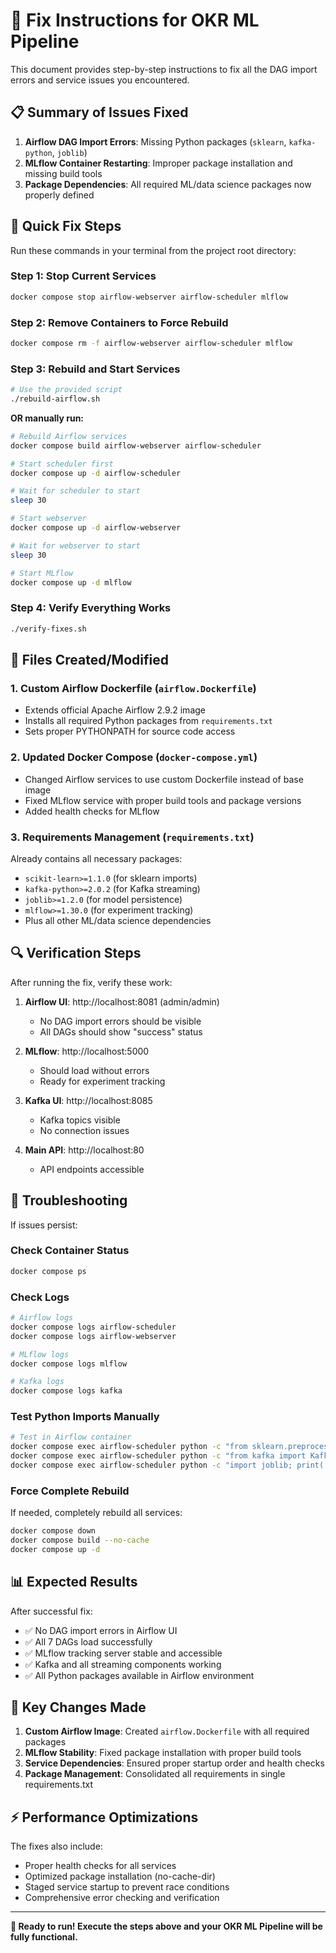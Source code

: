 # 🔧 Fix Instructions for OKR ML Pipeline

This document provides step-by-step instructions to fix all the DAG import errors and service issues you encountered.

## 📋 Summary of Issues Fixed

1. **Airflow DAG Import Errors**: Missing Python packages (`sklearn`, `kafka-python`, `joblib`)
2. **MLflow Container Restarting**: Improper package installation and missing build tools
3. **Package Dependencies**: All required ML/data science packages now properly defined

## 🚀 Quick Fix Steps

Run these commands in your terminal from the project root directory:

### Step 1: Stop Current Services
```bash
docker compose stop airflow-webserver airflow-scheduler mlflow
```

### Step 2: Remove Containers to Force Rebuild
```bash
docker compose rm -f airflow-webserver airflow-scheduler mlflow
```

### Step 3: Rebuild and Start Services
```bash
# Use the provided script
./rebuild-airflow.sh
```

**OR manually run:**
```bash
# Rebuild Airflow services
docker compose build airflow-webserver airflow-scheduler

# Start scheduler first
docker compose up -d airflow-scheduler

# Wait for scheduler to start
sleep 30

# Start webserver
docker compose up -d airflow-webserver

# Wait for webserver to start
sleep 30

# Start MLflow
docker compose up -d mlflow
```

### Step 4: Verify Everything Works
```bash
./verify-fixes.sh
```

## 📁 Files Created/Modified

### 1. Custom Airflow Dockerfile (`airflow.Dockerfile`)
- Extends official Apache Airflow 2.9.2 image
- Installs all required Python packages from `requirements.txt`
- Sets proper PYTHONPATH for source code access

### 2. Updated Docker Compose (`docker-compose.yml`)
- Changed Airflow services to use custom Dockerfile instead of base image
- Fixed MLflow service with proper build tools and package versions
- Added health checks for MLflow

### 3. Requirements Management (`requirements.txt`)
Already contains all necessary packages:
- `scikit-learn>=1.1.0` (for sklearn imports)
- `kafka-python>=2.0.2` (for Kafka streaming)
- `joblib>=1.2.0` (for model persistence)
- `mlflow>=1.30.0` (for experiment tracking)
- Plus all other ML/data science dependencies

## 🔍 Verification Steps

After running the fix, verify these work:

1. **Airflow UI**: http://localhost:8081 (admin/admin)
   - No DAG import errors should be visible
   - All DAGs should show "success" status

2. **MLflow**: http://localhost:5000
   - Should load without errors
   - Ready for experiment tracking

3. **Kafka UI**: http://localhost:8085
   - Kafka topics visible
   - No connection issues

4. **Main API**: http://localhost:80
   - API endpoints accessible

## 🐛 Troubleshooting

If issues persist:

### Check Container Status
```bash
docker compose ps
```

### Check Logs
```bash
# Airflow logs
docker compose logs airflow-scheduler
docker compose logs airflow-webserver

# MLflow logs
docker compose logs mlflow

# Kafka logs
docker compose logs kafka
```

### Test Python Imports Manually
```bash
# Test in Airflow container
docker compose exec airflow-scheduler python -c "from sklearn.preprocessing import StandardScaler; print('sklearn OK')"
docker compose exec airflow-scheduler python -c "from kafka import KafkaProducer; print('kafka OK')"
docker compose exec airflow-scheduler python -c "import joblib; print('joblib OK')"
```

### Force Complete Rebuild
If needed, completely rebuild all services:
```bash
docker compose down
docker compose build --no-cache
docker compose up -d
```

## 📊 Expected Results

After successful fix:
- ✅ No DAG import errors in Airflow UI
- ✅ All 7 DAGs load successfully
- ✅ MLflow tracking server stable and accessible
- ✅ Kafka and all streaming components working
- ✅ All Python packages available in Airflow environment

## 🎯 Key Changes Made

1. **Custom Airflow Image**: Created `airflow.Dockerfile` with all required packages
2. **MLflow Stability**: Fixed package installation with proper build tools
3. **Service Dependencies**: Ensured proper startup order and health checks
4. **Package Management**: Consolidated all requirements in single requirements.txt

## ⚡ Performance Optimizations

The fixes also include:
- Proper health checks for all services
- Optimized package installation (no-cache-dir)
- Staged service startup to prevent race conditions
- Comprehensive error checking and verification

---

**🚀 Ready to run! Execute the steps above and your OKR ML Pipeline will be fully functional.**